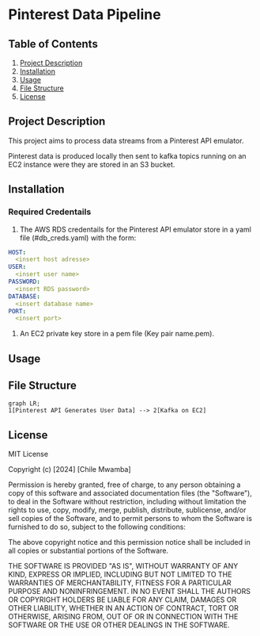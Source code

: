 # Pinterest Data Pipeline

## Table of Contents

1. [Project Description](#project-description)
1. [Installation](#installation)
1. [Usage](#usage)
1. [File Structure](#file-structure)
1. [License](#license)

## Project Description

This project aims to process data streams from a Pinterest API emulator.

Pinterest data is produced locally then sent to kafka topics running on an EC2 instance were they are stored in an S3 bucket.

## Installation

### Required Credentails

1. The AWS RDS credentails for the Pinterest API emulator store in a yaml file (#db_creds.yaml) with the form:

```yaml
HOST:
  <insert host adresse>
USER:
  <insert user name>
PASSWORD:
  <insert RDS password>
DATABASE:
  <insert database name>
PORT:
  <insert port>
```

1. An EC2 private key store in a pem file (Key pair name.pem).

## Usage

## File Structure

```mermaid
graph LR;
1[Pinterest API Generates User Data] --> 2[Kafka on EC2]
```

## License

MIT License

Copyright (c) [2024] [Chile Mwamba]

Permission is hereby granted, free of charge, to any person obtaining a copy
of this software and associated documentation files (the "Software"), to deal
in the Software without restriction, including without limitation the rights
to use, copy, modify, merge, publish, distribute, sublicense, and/or sell
copies of the Software, and to permit persons to whom the Software is
furnished to do so, subject to the following conditions:

The above copyright notice and this permission notice shall be included in all
copies or substantial portions of the Software.

THE SOFTWARE IS PROVIDED "AS IS", WITHOUT WARRANTY OF ANY KIND, EXPRESS OR
IMPLIED, INCLUDING BUT NOT LIMITED TO THE WARRANTIES OF MERCHANTABILITY,
FITNESS FOR A PARTICULAR PURPOSE AND NONINFRINGEMENT. IN NO EVENT SHALL THE
AUTHORS OR COPYRIGHT HOLDERS BE LIABLE FOR ANY CLAIM, DAMAGES OR OTHER
LIABILITY, WHETHER IN AN ACTION OF CONTRACT, TORT OR OTHERWISE, ARISING FROM,
OUT OF OR IN CONNECTION WITH THE SOFTWARE OR THE USE OR OTHER DEALINGS IN THE
SOFTWARE.